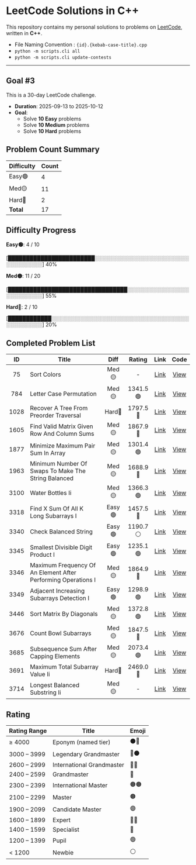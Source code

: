 # LeetCode Solutions in C++

This repository contains my personal solutions to problems on [LeetCode](https://leetcode.com/), written in **C++**.

* File Naming Convention : `{id}.{kebab-case-title}.cpp`
* `python -m scripts.cli all`
* `python -m scripts.cli update-contests`

---

## Goal #3

This is a 30-day LeetCode challenge.

- **Duration**: 2025-09-13 to 2025-10-12
- **Goal**:
  - Solve **10 Easy** problems
  - Solve **10 Medium** problems
  - Solve **10 Hard** problems

<!-- LEETCODE_SUMMARY_START -->
## Problem Count Summary

| Difficulty | Count |
|------------|-------|
| Easy🟢 | 4 |
| Med🟡 | 11 |
| Hard🔴 | 2 |
| **Total** | 17 |

<!-- LEETCODE_SUMMARY_END -->

<!-- LEETCODE_PROGRESS_START -->
## Difficulty Progress

**Easy🟢**: 4 / 10

[████████████████████████░░░░░░░░░░░░░░░░░░░░░░░░░░░░░░░░░░░░] 40%

**Med🟡**: 11 / 20

[█████████████████████████████████░░░░░░░░░░░░░░░░░░░░░░░░░░░] 55%

**Hard🔴**: 2 / 10

[████████████░░░░░░░░░░░░░░░░░░░░░░░░░░░░░░░░░░░░░░░░░░░░░░░░] 20%
<!-- LEETCODE_PROGRESS_END -->

<!-- LEETCODE_TABLE_START -->
## Completed Problem List

| ID | Title | Diff | Rating | Link | Code |
|:--:|-------|:----:|:------:|:----:|:----:|
| 75 | Sort Colors | Med🟡 | - | [Link](https://leetcode.com/problems/sort-colors/) | [View](./goals/goal3/MEDIUM/75.sort-colors.cpp) |
| 784 | Letter Case Permutation | Med🟡 | 1341.5<br>🟢 | [Link](https://leetcode.com/problems/letter-case-permutation/) | [View](./goals/goal3/MEDIUM/784.letter-case-permutation.cpp) |
| 1028 | Recover A Tree From Preorder Traversal | Hard🔴 | 1797.5<br>🔵 | [Link](https://leetcode.com/problems/recover-a-tree-from-preorder-traversal/) | [View](./goals/goal3/HARD/1028.recover-a-tree-from-preorder-traversal.cpp) |
| 1605 | Find Valid Matrix Given Row And Column Sums | Med🟡 | 1867.9<br>🔵 | [Link](https://leetcode.com/problems/find-valid-matrix-given-row-and-column-sums/) | [View](./goals/goal3/MEDIUM/1605.find-valid-matrix-given-row-and-column-sums.cpp) |
| 1877 | Minimize Maximum Pair Sum In Array | Med🟡 | 1301.4<br>🟢 | [Link](https://leetcode.com/problems/minimize-maximum-pair-sum-in-array/) | [View](./goals/goal3/MEDIUM/1877.minimize-maximum-pair-sum-in-array.cpp) |
| 1963 | Minimum Number Of Swaps To Make The String Balanced | Med🟡 | 1688.9<br>🔵 | [Link](https://leetcode.com/problems/minimum-number-of-swaps-to-make-the-string-balanced/) | [View](./goals/goal3/MEDIUM/1963.minimum-number-of-swaps-to-make-the-string-balanced.cpp) |
| 3100 | Water Bottles Ii | Med🟡 | 1366.3<br>🟢 | [Link](https://leetcode.com/problems/water-bottles-ii/) | [View](./goals/goal3/MEDIUM/3100.water-bottles-ii.cpp) |
| 3318 | Find X Sum Of All K Long Subarrays I | Easy🟢 | 1457.5<br>🔷 | [Link](https://leetcode.com/problems/find-x-sum-of-all-k-long-subarrays-i/) | [View](./goals/goal3/EASY/3318.find-x-sum-of-all-k-long-subarrays-i.cpp) |
| 3340 | Check Balanced String | Easy🟢 | 1190.7<br>⚪ | [Link](https://leetcode.com/problems/check-balanced-string/) | [View](./goals/goal3/EASY/3340.check-balanced-string.cpp) |
| 3345 | Smallest Divisible Digit Product I | Easy🟢 | 1235.1<br>🟢 | [Link](https://leetcode.com/problems/smallest-divisible-digit-product-i/) | [View](./goals/goal3/EASY/3345.smallest-divisible-digit-product-i.cpp) |
| 3346 | Maximum Frequency Of An Element After Performing Operations I | Med🟡 | 1864.9<br>🔵 | [Link](https://leetcode.com/problems/maximum-frequency-of-an-element-after-performing-operations-i/) | [View](./goals/goal3/MEDIUM/3346.maximum-frequency-of-an-element-after-performing-operations-i.cpp) |
| 3349 | Adjacent Increasing Subarrays Detection I | Easy🟢 | 1298.9<br>🟢 | [Link](https://leetcode.com/problems/adjacent-increasing-subarrays-detection-i/) | [View](./goals/goal3/EASY/3349.adjacent-increasing-subarrays-detection-i.cpp) |
| 3446 | Sort Matrix By Diagonals | Med🟡 | 1372.8<br>🟢 | [Link](https://leetcode.com/problems/sort-matrix-by-diagonals/) | [View](./goals/goal3/MEDIUM/3446.sort-matrix-by-diagonals.cpp) |
| 3676 | Count Bowl Subarrays | Med🟡 | 1847.5<br>🔵 | [Link](https://leetcode.com/problems/count-bowl-subarrays/) | [View](./goals/goal3/MEDIUM/3676.count-bowl-subarrays.cpp) |
| 3685 | Subsequence Sum After Capping Elements | Med🟡 | 2073.4<br>🟣 | [Link](https://leetcode.com/problems/subsequence-sum-after-capping-elements/) | [View](./goals/goal3/MEDIUM/3685.subsequence-sum-after-capping-elements.cpp) |
| 3691 | Maximum Total Subarray Value Ii | Hard🔴 | 2469.0<br>🔴 | [Link](https://leetcode.com/problems/maximum-total-subarray-value-ii/) | [View](./goals/goal3/HARD/3691.maximum-total-subarray-value-ii.cpp) |
| 3714 | Longest Balanced Substring Ii | Med🟡 | - | [Link](https://leetcode.com/problems/longest-balanced-substring-ii/) | [View](./goals/goal3/MEDIUM/3714.longest-balanced-substring-ii.cpp) |

<!-- LEETCODE_TABLE_END -->

## Rating

| Rating Range | Title                       | Emoji |
|--------------|-----------------------------|-------|
| ≥ 4000       | Eponym (named tier)         | ⚫🔴 |
| 3000 – 3999  | Legendary Grandmaster       | 🔴⚫ |
| 2600 – 2999  | International Grandmaster   | 🔴🔴 |
| 2400 – 2599  | Grandmaster                 | 🔴    |
| 2300 – 2399  | International Master        | 🟠🟠 |
| 2100 – 2299  | Master                      | 🟠    |
| 1900 – 2099  | Candidate Master            | 🟣    |
| 1600 – 1899  | Expert                      | 🔵🔵 |
| 1400 – 1599  | Specialist                  | 🔷    |
| 1200 – 1399  | Pupil                       | 🟢    |
| < 1200       | Newbie                      | ⚪    |
